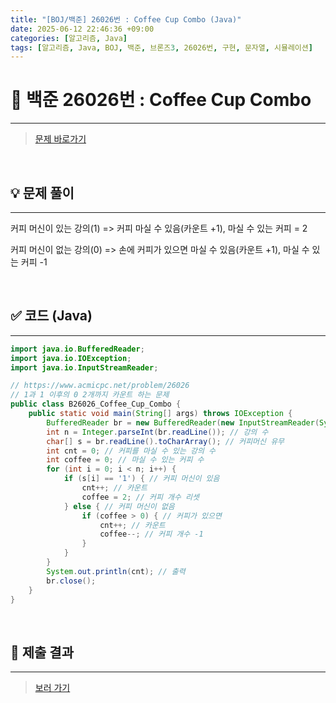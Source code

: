 ```yaml
---
title: "[BOJ/백준] 26026번 : Coffee Cup Combo (Java)"
date: 2025-06-12 22:46:36 +09:00
categories: [알고리즘, Java]
tags: [알고리즘, Java, BOJ, 백준, 브론즈3, 26026번, 구현, 문자열, 시뮬레이션]
---
```


<!-- ========================================================================== -->

# 📘 백준 26026번 : Coffee Cup Combo

---

> [문제 바로가기](https://www.acmicpc.net/problem/26026)

<br>

<!-- ========================================================================== -->

## 💡 문제 풀이

---

커피 머신이 있는 강의(1) => 커피 마실 수 있음(카운트 +1), 마실 수 있는 커피 = 2

커피 머신이 없는 강의(0) => 손에 커피가 있으면 마실 수 있음(카운트 +1), 마실 수 있는 커피 -1

<br>

<!-- ========================================================================== -->

## ✅ 코드 (Java)

---

```java
import java.io.BufferedReader;
import java.io.IOException;
import java.io.InputStreamReader;

// https://www.acmicpc.net/problem/26026
// 1과 1 이후의 0 2개까지 카운트 하는 문제
public class B26026_Coffee_Cup_Combo {
	public static void main(String[] args) throws IOException {
		BufferedReader br = new BufferedReader(new InputStreamReader(System.in));
		int n = Integer.parseInt(br.readLine()); // 강의 수
		char[] s = br.readLine().toCharArray(); // 커피머신 유무
		int cnt = 0; // 커피를 마실 수 있는 강의 수
		int coffee = 0; // 마실 수 있는 커피 수
		for (int i = 0; i < n; i++) {
			if (s[i] == '1') { // 커피 머신이 있음
				cnt++; // 카운트
				coffee = 2; // 커피 개수 리셋
			} else { // 커피 머신이 없음
				if (coffee > 0) { // 커피가 있으면
					cnt++; // 카운트
					coffee--; // 커피 개수 -1
				}
			}
		}
		System.out.println(cnt); // 출력
		br.close();
	}
}
```

<br>

<!-- ========================================================================== -->

## 💾 제출 결과

---

> [보러 가기](https://www.acmicpc.net/status?from_mine=1&problem_id=26026&user_id=juyn2000)

<br>

<!-- ========================================================================== -->

<!-- ## 🧩 새롭게 알게 된 점

---



<br> -->

<!-- ========================================================================== -->

<!--

## 🔗 참고한 자료

---

- []()

- []()

<br>
-->
